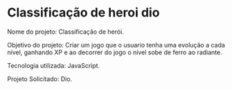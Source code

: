 # Classificação de heroi dio


Nome do projeto: Classificação de herói.

Objetivo do projeto: Criar um jogo que o usuario tenha uma evolução a cada nível, ganhando XP e ao decorrer do jogo o nível sobe de ferro ao radiante. 

Tecnologia utilizada: JavaScript.

Projeto Solicitado: Dio. 

